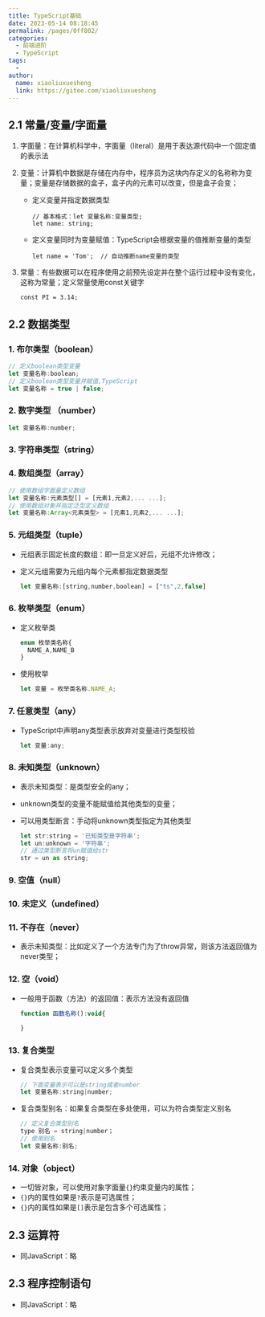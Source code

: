```yaml
---
title: TypeScript基础
date: 2023-05-14 08:18:45
permalink: /pages/0ff802/
categories:
  - 前端进阶
  - TypeScript
tags:
  - 
author: 
  name: xiaoliuxuesheng
  link: https://gitee.com/xiaoliuxuesheng
---
```


## 2.1 常量/变量/字面量

1. 字面量：在计算机科学中，字面量（literal）是用于表达源代码中一个固定值的表示法

2. 变量：计算机中数据是存储在内存中，程序员为这块内存定义的名称称为变量；变量是存储数据的盒子，盒子内的元素可以改变，但是盒子会变；

   - 定义变量并指定数据类型

     ```tsx
     // 基本格式：let 变量名称:变量类型;
     let name: string;
     ```

   - 定义变量同时为变量赋值：TypeScript会根据变量的值推断变量的类型

     ```tsx
     let name = 'Tom';	// 自动推断name变量的类型
     ```

3. 常量：有些数据可以在程序使用之前预先设定并在整个运行过程中没有变化，这称为常量；定义常量使用const关键字

   ```tsx
   const PI = 3.14;
   ```

## 2.2 数据类型

### 1. 布尔类型（boolean）

```js
// 定义boolean类型变量
let 变量名称:boolean;
// 定义boolean类型变量并赋值,TypeScript
let 变量名称 = true | false;
```

### 2. 数字类型 （number）

```js
let 变量名称:number;
```

### 3. 字符串类型（string）

### 4. 数组类型（array）

```js
// 使用数组字面量定义数组
let 变量名称:元素类型[] = [元素1,元素2,... ...];
// 使用数组对象并指定泛型定义数组
let 变量名称:Array<元素类型> = [元素1,元素2,... ...];
```

### 5. 元组类型（tuple）

- 元组表示固定长度的数组：即一旦定义好后，元组不允许修改；

- 定义元组需要为元组内每个元素都指定数据类型

  ```js
  let 变量名称:[string,number,boolean] = ["ts",2,false]
  ```

### 6. 枚举类型（enum）

- 定义枚举类

  ```js
  enum 枚举类名称{
    NAME_A,NAME_B
  }
  ```

- 使用枚举

  ```js
  let 变量 = 枚举类名称.NAME_A;
  ```

### 7. 任意类型（any）

- TypeScript中声明any类型表示放弃对变量进行类型校验

  ```js
  let 变量:any;
  ```

### 8. 未知类型（unknown）

- 表示未知类型：是类型安全的any；

- unknown类型的变量不能赋值给其他类型的变量；

- 可以用类型断言：手动将unknown类型指定为其他类型

  ```js
  let str:string = '已知类型是字符串';
  let un:unknown = '字符串';
  // 通过类型断言将un赋值给str
  str = un as string;
  ```

### 9. 空值（null） 

### 10.  未定义（undefined） 

### 11. 不存在（never） 

- 表示未知类型：比如定义了一个方法专门为了throw异常，则该方法返回值为never类型；

### 12. 空（void） 

- 一般用于函数（方法）的返回值：表示方法没有返回值

  ```js
  function 函数名称():void{
    
  }
  ```

### 13. 复合类型

- 复合类型表示变量可以定义多个类型

  ```js
  // 下面变量表示可以是string或者number
  let 变量名称:string|number;
  ```

- 复合类型别名：如果复合类型在多处使用，可以为符合类型定义别名

  ```js
  // 定义复合类型别名
  type 别名 = string|number；
  // 使用别名
  let 变量名称:别名;
  ```

### 14. 对象（object）

- 一切皆对象，可以使用对象字面量`{}`约束变量内的属性；
- `{}`内的属性如果是`?`表示是可选属性；
- `{}`内的属性如果是`[]`表示是包含多个可选属性；

## 2.3 运算符

- 同JavaScript：略

## 2.3 程序控制语句

- 同JavaScript：略

